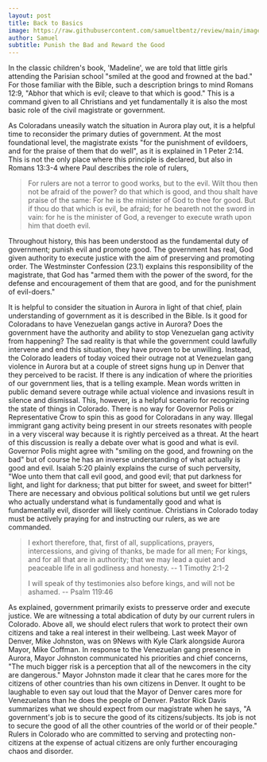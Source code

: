 ```yaml
---
layout: post
title: Back to Basics
image: https://raw.githubusercontent.com/samueltbentz/review/main/images/fortress.jpeg
author: Samuel
subtitle: Punish the Bad and Reward the Good
---
```


In the classic children's book, 'Madeline', we are told that little girls attending the Parisian school "smiled at the good and frowned at the bad." For those familiar with the Bible, such a description brings to mind Romans 12:9, "Abhor that which is evil; cleave to that which is good." This is a command given to all Christians and yet fundamentally it is also the most basic role of the civil magistrate or government.

As Coloradans uneasily watch the situation in Aurora play out, it is a helpful time to reconsider the primary duties of government. At the most foundational level, the magistrate exists "for the punishment of evildoers, and for the praise of them that do well", as it is explained in 1 Peter 2:14. This is not the only place where this principle is declared, but also in Romans 13:3-4 where Paul describes the role of rulers,
>For rulers are not a terror to good works, but to the evil. Wilt thou then not be afraid of the power? do that which is good, and thou shalt have praise of the same: For he is the minister of God to thee for good. But if thou do that which is evil, be afraid; for he beareth not the sword in vain: for he is the minister of God, a revenger to execute wrath upon him that doeth evil.

Throughout history, this has been understood as the fundamental duty of government; punish evil and promote good. The government has real, God given authority to execute justice with the aim of preserving and promoting order. The Westminster Confession (23.1) explains this responsibility of the magistrate, that God has "armed them with the power of the sword, for the defense and encouragement of them that are good, and for the punishment of evil-doers."

It is helpful to consider the situation in Aurora in light of that chief, plain understanding of government as it is described in the Bible. Is it good for Coloradans to have Venezuelan gangs active in Aurora? Does the government have the authority and ability to stop Venezuelan gang activity from happening? The sad reality is that while the government could lawfully intervene and end this situation, they have proven to be unwilling. Instead, the Colorado leaders of today voiced their outrage not at Venezuelan gang violence in Aurora but at a couple of street signs hung up in Denver that they perceived to be racist. If there is any indication of where the priorities of our government lies, that is a telling example. Mean words written in public demand severe outrage while actual violence and invasions result in silence and dismissal. This, however, is a helpful scenario for recognizing the state of things in Colorado. There is no way for Governor Polis or Representative Crow to spin this as good for Coloradans in any way. Illegal immigrant gang activity being present in our streets resonates with people in a very visceral way because it is rightly perceived as a threat. At the heart of this discussion is really a debate over what is good and what is evil. Governor Polis might agree with "smiling on the good, and frowning on the bad" but of course he has an inverse understanding of what actually is good and evil. Isaiah 5:20 plainly explains the curse of such perversity, "Woe unto them that call evil good, and good evil; that put darkness for light, and light for darkness; that put bitter for sweet, and sweet for bitter!" There are necessary and obvious political solutions but until we get rulers who actually understand what is fundamentally good and what is fundamentally evil, disorder will likely continue. Christians in Colorado today must be actively praying for and instructing our rulers, as we are commanded.
>I exhort therefore, that, first of all, supplications, prayers, intercessions, and giving of thanks, be made for all men; For kings, and for all that are in authority; that we may lead a quiet and peaceable life in all godliness and honesty. 
> -- 1 Timothy 2:1-2
>
>I will speak of thy testimonies also before kings, and will not be ashamed. 
> -- Psalm 119:46

As explained, government primarily exists to presserve order and execute justice. We are witnessing a total abdication of duty by our current rulers in Colorado. Above all, we should elect rulers that work to protect their own citizens and take a real interest in their wellbeing. Last week Mayor of Denver, Mike Johnston, was on 9News with Kyle Clark alongside Aurora Mayor, Mike Coffman. In response to the Venezuelan gang presence in Aurora, Mayor Johnston communicated his priorities and chief concerns, "The much bigger risk is a perception that all of the newcomers in the city are dangerous." Mayor Johnston made it clear that he cares more for the citizens of other countries than his own citizens in Denver. It ought to be laughable to even say out loud that the Mayor of Denver cares more for Venezuelans than he does the people of Denver. Pastor Rick Davis summarizes what we should expect from our magistrate when he says, "A government's job is to secure the good of its citizens/subjects. Its job is not to secure the good of all the other countries of the world or of their people." Rulers in Colorado who are committed to serving and protecting non-citizens at the expense of actual citizens are only further encouraging chaos and disorder.
